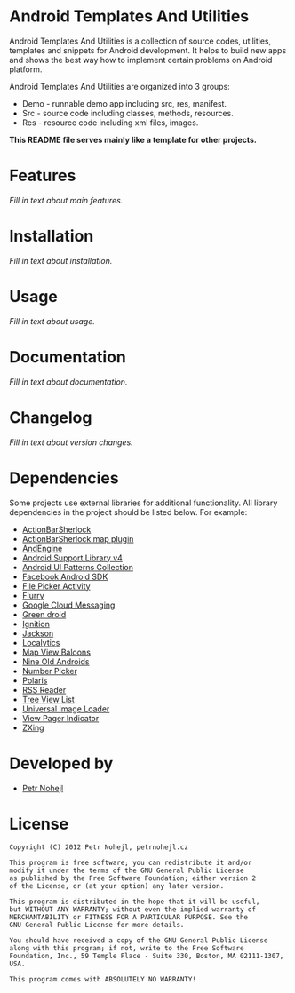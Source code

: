 Android Templates And Utilities
===============================

Android Templates And Utilities is a collection of source codes, utilities, 
templates and snippets for Android development. It helps to build new apps and 
shows the best way how to implement certain problems on Android platform.

Android Templates And Utilities are organized into 3 groups:

* Demo - runnable demo app including src, res, manifest.
* Src - source code including classes, methods, resources.
* Res - resource code including xml files, images.

**This README file serves mainly like a template for other projects.**


Features
========

*Fill in text about main features.*


Installation
============

*Fill in text about installation.*


Usage
=====

*Fill in text about usage.*


Documentation
=============

*Fill in text about documentation.*


Changelog
=========

*Fill in text about version changes.*


Dependencies
============

Some projects use external libraries for additional functionality. All library
dependencies in the project should be listed below. For example:

* [ActionBarSherlock][01]
* [ActionBarSherlock map plugin][02]
* [AndEngine][03]
* [Android Support Library v4][04]
* [Android UI Patterns Collection][05]
* [Facebook Android SDK][06]
* [File Picker Activity][07]
* [Flurry][08]
* [Google Cloud Messaging][09]
* [Green droid][10]
* [Ignition][11]
* [Jackson][12]
* [Localytics][13]
* [Map View Baloons][14]
* [Nine Old Androids][15]
* [Number Picker][16]
* [Polaris][17]
* [RSS Reader][18]
* [Tree View List][19]
* [Universal Image Loader][20]
* [View Pager Indicator][21]
* [ZXing][22]


Developed by
============

* [Petr Nohejl](http://petrnohejl.cz)


License
=======

    Copyright (C) 2012 Petr Nohejl, petrnohejl.cz

    This program is free software; you can redistribute it and/or
    modify it under the terms of the GNU General Public License
    as published by the Free Software Foundation; either version 2
    of the License, or (at your option) any later version.
    
    This program is distributed in the hope that it will be useful,
    but WITHOUT ANY WARRANTY; without even the implied warranty of
    MERCHANTABILITY or FITNESS FOR A PARTICULAR PURPOSE. See the
    GNU General Public License for more details.
    
    You should have received a copy of the GNU General Public License
    along with this program; if not, write to the Free Software
    Foundation, Inc., 59 Temple Place - Suite 330, Boston, MA 02111-1307, USA.
    
    This program comes with ABSOLUTELY NO WARRANTY!




 [01]: http://actionbarsherlock.com/
 [02]: https://github.com/JakeWharton/ActionBarSherlock-Plugin-Maps
 [03]: http://www.andengine.org/
 [04]: http://developer.android.com/tools/extras/support-library.html
 [05]: https://play.google.com/store/apps/details?id=com.groidify.uipatterns
 [06]: https://github.com/facebook/facebook-android-sdk
 [07]: https://github.com/Kaloer/Android-File-Picker-Activity
 [08]: http://www.flurry.com/
 [09]: http://developer.android.com/sdk/index.html
 [10]: https://github.com/cyrilmottier/GreenDroid
 [11]: https://github.com/kaeppler/ignition
 [12]: http://jackson.codehaus.org/
 [13]: http://www.localytics.com/
 [14]: https://github.com/jgilfelt/android-mapviewballoons
 [15]: https://github.com/JakeWharton/NineOldAndroids
 [16]: https://github.com/novak/numpicker-demo
 [17]: https://github.com/cyrilmottier/Polaris
 [18]: https://github.com/matshofman/Android-RSS-Reader-Library
 [19]: http://code.google.com/p/tree-view-list-android/
 [20]: https://github.com/nostra13/Android-Universal-Image-Loader
 [21]: https://github.com/JakeWharton/Android-ViewPagerIndicator
 [22]: http://code.google.com/p/zxing/
